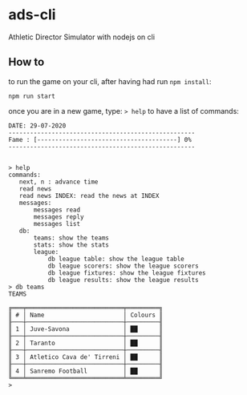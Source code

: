 # ads-cli
Athletic Director Simulator with nodejs on cli


## How to
to run the game on your cli,  after having had run `npm install`:
```
npm run start
```


once you are in a new game, type: `> help` to have a list of commands:

```
DATE: 29-07-2020
----------------------------------------------------
Fame : [---------------------------------------] 0%
----------------------------------------------------


> help
commands:
   next, n : advance time
   read news
   read news INDEX: read the news at INDEX
   messages:
       messages read
       messages reply
       messages list
   db:
       teams: show the teams
       stats: show the stats
       league: 
           db league table: show the league table
           db league scorers: show the league scorers
           db league fixtures: show the league fixtures
           db league results: show the league results
> db teams
TEAMS

╔═══╤═══════════════════════════╤═════════╗
║ # │ Name                      │ Colours ║
╟───┼───────────────────────────┼─────────╢
║ 1 │ Juve-Savona               │ ██      ║
╟───┼───────────────────────────┼─────────╢
║ 2 │ Taranto                   │ ██      ║
╟───┼───────────────────────────┼─────────╢
║ 3 │ Atletico Cava de' Tirreni │ ██      ║
╟───┼───────────────────────────┼─────────╢
║ 4 │ Sanremo Football          │ ██      ║
╚═══╧═══════════════════════════╧═════════╝
> 
```